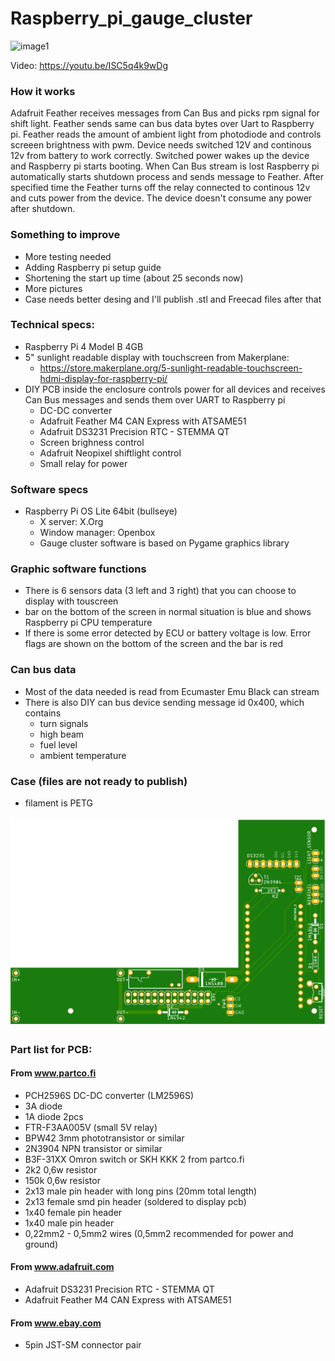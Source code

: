 # Raspberry_pi_gauge_cluster

![image1](/Pictures/IMG_20230724_183946.jpg)

Video: https://youtu.be/ISC5q4k9wDg

### How it works
Adafruit Feather receives messages from Can Bus and picks rpm signal for shift light. Feather sends same can bus data bytes over Uart to Raspberry pi. 
Feather reads the amount of ambient light from photodiode and controls screeen brightness with pwm. 
Device needs switched 12V and continous 12v from battery to work correctly. Switched power wakes up the device and Raspberry pi starts booting. When Can Bus stream is lost Raspberry pi automatically starts shutdown process and sends message to Feather. After specified time the Feather turns off the relay connected to continous 12v and cuts power from the device. The device doesn't consume any power after shutdown. 

### Something to improve
- More testing needed
- Adding Raspberry pi setup guide
- Shortening the start up time (about 25 seconds now)
- More pictures
- Case needs better desing and I'll publish .stl and Freecad files after that

### Technical specs:
- Raspberry Pi 4 Model B 4GB
- 5" sunlight readable display with touchscreen from Makerplane:
  - https://store.makerplane.org/5-sunlight-readable-touchscreen-hdmi-display-for-raspberry-pi/
- DIY PCB inside the enclosure controls power for all devices and receives Can Bus messages and sends them over UART to Raspberry pi
  - DC-DC converter
  - Adafruit Feather M4 CAN Express with ATSAME51
  - Adafruit DS3231 Precision RTC - STEMMA QT
  - Screen brighness control
  - Adafruit Neopixel shiftlight control
  - Small relay for power

### Software specs
- Raspberry Pi OS Lite 64bit (bullseye)
  - X server: X.Org
  - Window manager: Openbox
  - Gauge cluster software is based on Pygame graphics library
### Graphic software functions
- There is 6 sensors data (3 left and 3 right) that you can choose to display with touscreen
- bar on the bottom of the screen in normal situation is blue and shows Raspberry pi CPU temperature
- If there is some error detected by ECU or battery voltage is low. Error flags are shown on the bottom of the screen and the bar is red
  
### Can bus data
- Most of the data needed is read from Ecumaster Emu Black can stream
- There is also DIY can bus device sending message id 0x400, which contains
  - turn signals
  - high beam
  - fuel level
  - ambient temperature

### Case (files are not ready to publish)
- filament is PETG

![image1](/Pictures/Raspi_Feather.png)

### Part list for PCB:
#### From www.partco.fi
  - PCH2596S DC-DC converter (LM2596S)
  - 3A diode 
  - 1A diode 2pcs
  - FTR-F3AA005V (small 5V relay)
  - BPW42 3mm phototransistor or similar
  - 2N3904 NPN transistor or similar
  - B3F-31XX Omron switch or SKH KKK 2 from partco.fi
  - 2k2 0,6w resistor
  - 150k 0,6w resistor 
  - 2x13 male pin header with long pins (20mm total length)
  - 2x13 female smd pin header (soldered to display pcb)
  - 1x40 female pin header
  - 1x40 male pin header
  - 0,22mm2 - 0,5mm2 wires (0,5mm2 recommended for power and ground)
#### From www.adafruit.com
  - Adafruit DS3231 Precision RTC - STEMMA QT
  - Adafruit Feather M4 CAN Express with ATSAME51
#### From www.ebay.com
  - 5pin JST-SM connector pair

